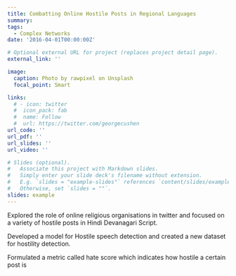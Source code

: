 ```yaml
---
title: Combatting Online Hostile Posts in Regional Languages 
summary: 
tags:
  - Complex Networks
date: '2016-04-01T00:00:00Z'

# Optional external URL for project (replaces project detail page).
external_link: ''

image:
  caption: Photo by rawpixel on Unsplash
  focal_point: Smart

links:
  # - icon: twitter
  #  icon_pack: fab
  #  name: Follow
  #  url: https://twitter.com/georgecushen
url_code: ''
url_pdf: ''
url_slides: ''
url_video: ''

# Slides (optional).
#   Associate this project with Markdown slides.
#   Simply enter your slide deck's filename without extension.
#   E.g. `slides = "example-slides"` references `content/slides/example-slides.md`.
#   Otherwise, set `slides = ""`.
slides: example
---
```




Explored the role of online religious organisations in twitter and focused on a variety of hostile posts in Hindi
Devanagari Script.

Developed a model for Hostile speech detection and created a new dataset for hostility detection.

Formulated a metric called hate score which indicates how hostile a certain post is

